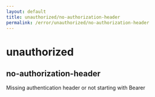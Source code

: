 ```yaml
---
layout: default
title: unauthorized/no-authorization-header
permalink: /error/unauthorized/no-authorization-header
---
```


# unauthorized
## no-authorization-header

Missing authentication header or not starting with Bearer
